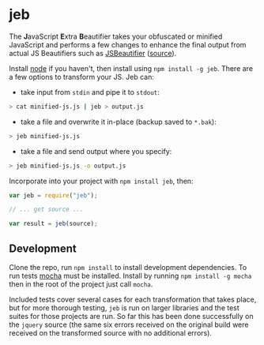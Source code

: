# jeb

The **J**avaScript **E**xtra **B**eautifier takes your obfuscated or minified JavaScript and performs a few changes to enhance the final output from actual JS Beautifiers such as [JSBeautifier](http://jsbeautifier.org/) ([source](https://github.com/beautify-web/js-beautify)).

Install [node](https://nodejs.org/download/) if you haven't, then install using `npm install -g jeb`. There are a few options to transform your JS. Jeb can:

* take input from `stdin` and pipe it to `stdout`:
```sh
> cat minified-js.js | jeb > output.js
```

* take a file and overwrite it in-place (backup saved to `*.bak`):
```sh
> jeb minified-js.js
```

* take a file and send output where you specify:
```sh
> jeb minified-js.js -o output.js
```


Incorporate into your project with `npm install jeb`, then:
```javascript
var jeb = require("jeb");

// ... get source ...

var result = jeb(source);
```

## Development

Clone the repo, run `npm install` to install development dependencies. To run tests [mocha](http://mochajs.org/) must be installed. Install by running `npm install -g mocha` then in the root of the project just call `mocha`.

Included tests cover several cases for each transformation that takes place, but for more thorough testing, `jeb` is run on larger libraries and the test suites for those projects are run. So far this has been done successfully on the `jquery` source (the same six errors received on the original build were received on the transformed source with no additional errors).

